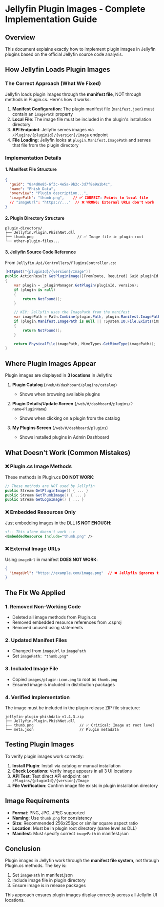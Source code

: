 # Jellyfin Plugin Images - Complete Implementation Guide

## Overview
This document explains exactly how to implement plugin images in Jellyfin plugins based on the official Jellyfin source code analysis.

## How Jellyfin Loads Plugin Images

### The Correct Approach (What We Fixed)
Jellyfin loads plugin images through the **manifest file**, NOT through methods in Plugin.cs. Here's how it works:

1. **Manifest Configuration**: The plugin manifest file (`manifest.json`) must contain an `imagePath` property
2. **Local File**: The image file must be included in the plugin's installation directory
3. **API Endpoint**: Jellyfin serves images via `/Plugins/{pluginId}/{version}/Image` endpoint
4. **File Loading**: Jellyfin looks at `plugin.Manifest.ImagePath` and serves that file from the plugin directory

### Implementation Details

#### 1. Manifest File Structure
```json
{
  "guid": "8a4d0e85-6f3c-4e5a-9b2c-3d7f8e9a1b4c",
  "name": "Phish Data",
  "overview": "Plugin description...",
  "imagePath": "thumb.png",    // ✅ CORRECT: Points to local file
  // "imageUrl": "https://..."  // ❌ WRONG: External URLs don't work
}
```

#### 2. Plugin Directory Structure
```
plugin-directory/
├── Jellyfin.Plugin.PhishNet.dll
├── thumb.png                    // ✅ Image file in plugin root
└── other-plugin-files...
```

#### 3. Jellyfin Source Code Reference
From `Jellyfin.Api/Controllers/PluginsController.cs`:

```csharp
[HttpGet("{pluginId}/{version}/Image")]
public ActionResult GetPluginImage([FromRoute, Required] Guid pluginId, [FromRoute, Required] Version version)
{
    var plugin = _pluginManager.GetPlugin(pluginId, version);
    if (plugin is null)
    {
        return NotFound();
    }

    // KEY: Jellyfin uses the ImagePath from the manifest
    var imagePath = Path.Combine(plugin.Path, plugin.Manifest.ImagePath ?? string.Empty);
    if (plugin.Manifest.ImagePath is null || !System.IO.File.Exists(imagePath))
    {
        return NotFound();
    }

    return PhysicalFile(imagePath, MimeTypes.GetMimeType(imagePath));
}
```

## Where Plugin Images Appear

Plugin images are displayed in **3 locations** in Jellyfin:

1. **Plugin Catalog** (`/web/#/dashboard/plugins/catalog`)
   - Shows when browsing available plugins
   
2. **Plugin Details/Update Screen** (`/web/#/dashboard/plugins/?name=PluginName`)  
   - Shows when clicking on a plugin from the catalog
   
3. **My Plugins Screen** (`/web/#/dashboard/plugins`)
   - Shows installed plugins in Admin Dashboard

## What Doesn't Work (Common Mistakes)

### ❌ Plugin.cs Image Methods
These methods in Plugin.cs **DO NOT WORK**:
```csharp
// These methods are NOT used by Jellyfin
public Stream GetPluginImage() { ... }
public Stream GetThumbImage() { ... }  
public Stream GetLogoImage() { ... }
```

### ❌ Embedded Resources Only
Just embedding images in the DLL **IS NOT ENOUGH**:
```xml
<!-- This alone doesn't work -->
<EmbeddedResource Include="thumb.png" />
```

### ❌ External Image URLs
Using `imageUrl` in manifest **DOES NOT WORK**:
```json
{
  "imageUrl": "https://example.com/image.png"  // ❌ Jellyfin ignores this
}
```

## The Fix We Applied

### 1. Removed Non-Working Code
- Deleted all image methods from Plugin.cs
- Removed embedded resource references from .csproj
- Removed unused using statements

### 2. Updated Manifest Files
- Changed from `imageUrl` to `imagePath` 
- Set `imagePath: "thumb.png"`

### 3. Included Image File
- Copied `images/plugin-icon.png` to root as `thumb.png`
- Ensured image is included in distribution packages

### 4. Verified Implementation
The image must be included in the plugin release ZIP file structure:
```
jellyfin-plugin-phishdata-v1.4.3.zip
├── Jellyfin.Plugin.PhishNet.dll
├── thumb.png                     // ✅ Critical: Image at root level
└── meta.json                     // Plugin metadata
```

## Testing Plugin Images

To verify plugin images work correctly:

1. **Install Plugin**: Install via catalog or manual installation
2. **Check Locations**: Verify image appears in all 3 UI locations
3. **API Test**: Test direct API endpoint: `GET /Plugins/{pluginId}/{version}/Image`
4. **File Verification**: Confirm image file exists in plugin installation directory

## Image Requirements

- **Format**: PNG, JPG, JPEG supported
- **Naming**: Use `thumb.png` for consistency  
- **Size**: Recommended 256x256px or similar square aspect ratio
- **Location**: Must be in plugin root directory (same level as DLL)
- **Manifest**: Must specify correct `imagePath` in manifest.json

## Conclusion

Plugin images in Jellyfin work through the **manifest file system**, not through Plugin.cs methods. The key is:
1. Set `imagePath` in manifest.json
2. Include image file in plugin directory
3. Ensure image is in release packages

This approach ensures plugin images display correctly across all Jellyfin UI locations.